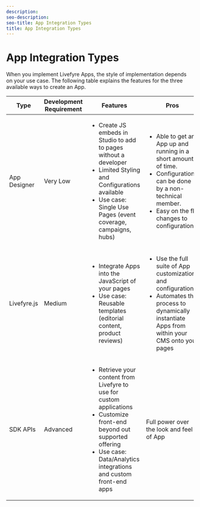 ```yaml
---
description: 
seo-description: 
seo-title: App Integration Types
title: App Integration Types
---
```


# App Integration Types

When you implement Livefyre Apps, the style of implementation depends on your use case. The following table explains the features for the three available ways to create an App.

<table id="table_n4l_r4r_tz"> 
 <title>CMS App Integration Type Overview</title> 
 <tgroup cols="5"> 
  <colspec colnum="1" colname="col1" colwidth="1*" /> 
  <colspec colnum="2" colname="col2" colwidth="1.18*" /> 
  <colspec colnum="3" colname="col3" colwidth="2.36*" /> 
  <colspec colname="newCol4" colnum="4" colwidth="2.31*" /> 
  <colspec colname="newCol5" colnum="5" colwidth="2.13*" /> 
  <thead> 
   <tr> 
    <th class="entry">Type</th> 
    <th class="entry">Development Requirement</th> 
    <th class="entry">Features</th> 
    <th class="entry">Pros </th> 
    <th class="entry">Limitations</th> 
   </tr> 
  </thead> 
  <tbody> 
   <tr> 
    <td>App Designer</td> 
    <td>Very Low</td> 
    <td> 
     <ul id="ul_o4l_r4r_tz"> 
      <li>Create JS embeds in Studio to add to pages without a developer</li> 
      <li>Limited Styling and Configurations available</li> 
      <li>Use case: Single Use Pages (event coverage, campaigns, hubs)</li> 
     </ul> </td> 
    <td> 
     <ul id="ul_mxj_qhw_sbb"> 
      <li>Able to get an App up and running in a short amount of time.</li> 
      <li>Configurations can be done by a non-technical member.</li> 
      <li>Easy on the fly changes to configurations</li> 
     </ul> </td> 
    <td> 
     <ul id="ul_j3h_bvk_rbb"> 
      <li>Must create an App using Livefyre Studio first</li> 
      <li>Not automated</li> 
     </ul> </td> 
   </tr> 
   <tr> 
    <td>Livefyre.js</td> 
    <td>Medium</td> 
    <td> 
     <ul id="ul_p4l_r4r_tz"> 
      <li>Integrate Apps into the JavaScript of your pages</li> 
      <li>Use case: Reusable templates (editorial content, product reviews)</li> 
     </ul> </td> 
    <td> 
     <ul id="ul_wk1_15k_rbb"> 
      <li>Use the full suite of App customizations and configurations</li> 
      <li>Automates the process to dynamically instantiate Apps from within your CMS onto your pages</li> 
     </ul> </td> 
    <td> 
     <ul id="ul_urm_ztk_rbb"> 
      <li>Need a developer up front. </li> 
     </ul> </td> 
   </tr> 
   <tr> 
    <td>SDK APIs</td> 
    <td>Advanced</td> 
    <td> 
     <ul id="ul_q4l_r4r_tz"> 
      <li>Retrieve your content from Livefyre to use for custom applications</li> 
      <li>Customize front-end beyond out supported offering</li> 
      <li>Use case: Data/Analytics integrations and custom front-end apps</li> 
     </ul> </td> 
    <td>Full power over the look and feel of App</td> 
    <td> 
     <ul id="ul_dng_vhw_sbb"> 
      <li>Requires development up front.</li> 
      <li>Higher level of dev effort to implement.</li> 
     </ul> </td> 
   </tr> 
  </tbody> 
 </tgroup> 
</table>

